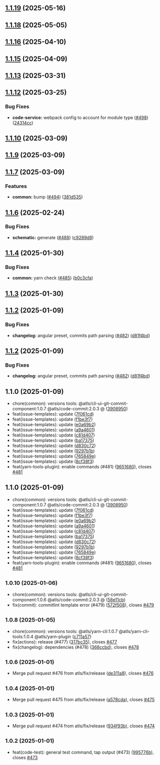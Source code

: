 ## [1.1.19](https://github.com/atls/raijin/compare/@atls/yarn-cli@1.1.19...@atls/yarn-cli@1.1.19) (2025-05-16)

## [1.1.18](https://github.com/atls/raijin/compare/@atls/yarn-cli@1.1.17...@atls/yarn-cli@1.1.18) (2025-05-05)

## [1.1.16](https://github.com/atls/raijin/compare/@atls/yarn-cli@1.1.16...@atls/yarn-cli@1.1.16) (2025-04-10)

## [1.1.15](https://github.com/atls/raijin/compare/@atls/yarn-cli@1.1.14...@atls/yarn-cli@1.1.15) (2025-04-09)

## [1.1.13](https://github.com/atls/raijin/compare/@atls/yarn-cli@1.1.13...@atls/yarn-cli@1.1.13) (2025-03-31)

## [1.1.12](https://github.com/atls/raijin/compare/@atls/yarn-cli@1.1.11...@atls/yarn-cli@1.1.12) (2025-03-25)

### Bug Fixes

- **code-service:** webpack config to account for module type ([#498](https://github.com/atls/raijin/issues/498)) ([24314cc](https://github.com/atls/raijin/commit/24314ccd3767ed6e4c0b3f1cd1b4e7b5aa2d29e1))

## [1.1.10](https://github.com/atls/raijin/compare/@atls/yarn-cli@1.1.10...@atls/yarn-cli@1.1.10) (2025-03-09)

## [1.1.9](https://github.com/atls/raijin/compare/@atls/yarn-cli@1.1.8...@atls/yarn-cli@1.1.9) (2025-03-09)

## [1.1.7](https://github.com/atls/raijin/compare/@atls/yarn-cli@1.1.7...@atls/yarn-cli@1.1.7) (2025-03-09)

### Features

- **common:** bump ([#494](https://github.com/atls/raijin/issues/494)) ([381d535](https://github.com/atls/raijin/commit/381d5357c2818e157330933edb9256936d251ca3))

## [1.1.6](https://github.com/atls/raijin/compare/@atls/yarn-cli@1.1.5...@atls/yarn-cli@1.1.6) (2025-02-24)

### Bug Fixes

- **schematic:** generate ([#488](https://github.com/atls/raijin/issues/488)) ([c9289d8](https://github.com/atls/raijin/commit/c9289d8a675259a30beb2c0fd6103d98ae6189a1))

## [1.1.4](https://github.com/atls/raijin/compare/@atls/yarn-cli@1.1.4...@atls/yarn-cli@1.1.4) (2025-01-30)

### Bug Fixes

- **common:** yarn check ([#485](https://github.com/atls/raijin/issues/485)) ([b0c3cfa](https://github.com/atls/raijin/commit/b0c3cfad8f559c55691ca733c7a3a7b3cd00c4d8))

## [1.1.3](https://github.com/atls/raijin/compare/@atls/yarn-cli@1.1.3...@atls/yarn-cli@1.1.3) (2025-01-30)

## [1.1.2](https://github.com/atls/raijin/compare/@atls/yarn-cli@1.1.1...@atls/yarn-cli@1.1.2) (2025-01-09)

### Bug Fixes

- **changelog:** angular preset, commits path parsing ([#482](https://github.com/atls/raijin/issues/482)) ([d81f4bd](https://github.com/atls/raijin/commit/d81f4bde2212b3082611e68673b448cb38fb7ffa))

## [1.1.2](https://github.com/atls/raijin/compare/@atls/yarn-cli@1.1.1...@atls/yarn-cli@1.1.2) (2025-01-09)

### Bug Fixes

- **changelog:** angular preset, commits path parsing ([#482](https://github.com/atls/raijin/issues/482)) ([d81f4bd](https://github.com/atls/raijin/commit/d81f4bde2212b3082611e68673b448cb38fb7ffa))

## 1.1.0 (2025-01-09)

- chore(common): versions tools: @atls/cli-ui-git-commit-component:1.0.7 @atls/code-commit:2.0.3 @ ([3908950](https://github.com/atls/raijin/commit/3908950))
- feat(issue-templates): update ([7f061cd](https://github.com/atls/raijin/commit/7f061cd))
- feat(issue-templates): update ([f1be3f7](https://github.com/atls/raijin/commit/f1be3f7))
- feat(issue-templates): update ([e0a69b2](https://github.com/atls/raijin/commit/e0a69b2))
- feat(issue-templates): update ([a9a4601](https://github.com/atls/raijin/commit/a9a4601))
- feat(issue-templates): update ([c81d407](https://github.com/atls/raijin/commit/c81d407))
- feat(issue-templates): update ([ba17375](https://github.com/atls/raijin/commit/ba17375))
- feat(issue-templates): update ([d830c72](https://github.com/atls/raijin/commit/d830c72))
- feat(issue-templates): update ([9297b1b](https://github.com/atls/raijin/commit/9297b1b))
- feat(issue-templates): update ([765849e](https://github.com/atls/raijin/commit/765849e))
- feat(issue-templates): update ([8cf38f3](https://github.com/atls/raijin/commit/8cf38f3))
- feat(yarn-tools-plugin): enable commands (#481) ([9651680](https://github.com/atls/raijin/commit/9651680)), closes [#481](https://github.com/atls/raijin/issues/481)

## 1.1.0 (2025-01-09)

- chore(common): versions tools: @atls/cli-ui-git-commit-component:1.0.7 @atls/code-commit:2.0.3 @ ([3908950](https://github.com/atls/raijin/commit/3908950))
- feat(issue-templates): update ([7f061cd](https://github.com/atls/raijin/commit/7f061cd))
- feat(issue-templates): update ([f1be3f7](https://github.com/atls/raijin/commit/f1be3f7))
- feat(issue-templates): update ([e0a69b2](https://github.com/atls/raijin/commit/e0a69b2))
- feat(issue-templates): update ([a9a4601](https://github.com/atls/raijin/commit/a9a4601))
- feat(issue-templates): update ([c81d407](https://github.com/atls/raijin/commit/c81d407))
- feat(issue-templates): update ([ba17375](https://github.com/atls/raijin/commit/ba17375))
- feat(issue-templates): update ([d830c72](https://github.com/atls/raijin/commit/d830c72))
- feat(issue-templates): update ([9297b1b](https://github.com/atls/raijin/commit/9297b1b))
- feat(issue-templates): update ([765849e](https://github.com/atls/raijin/commit/765849e))
- feat(issue-templates): update ([8cf38f3](https://github.com/atls/raijin/commit/8cf38f3))
- feat(yarn-tools-plugin): enable commands (#481) ([9651680](https://github.com/atls/raijin/commit/9651680)), closes [#481](https://github.com/atls/raijin/issues/481)

## <small>1.0.10 (2025-01-06)</small>

- chore(common): versions tools: @atls/cli-ui-git-commit-component:1.0.6 @atls/code-commit:2.0.3 @ ([58e11cb](https://github.com/atls/raijin/commit/58e11cb))
- fix(commit): commitlint template error (#479) ([572f508](https://github.com/atls/raijin/commit/572f508)), closes [#479](https://github.com/atls/raijin/issues/479)

## <small>1.0.8 (2025-01-05)</small>

- chore(common): versions tools: @atls/yarn-cli:1.0.7 @atls/yarn-cli-tools:1.0.4 @atls/yarn-plugin ([c711a57](https://github.com/atls/raijin/commit/c711a57))
- fix(actions): release (#477) ([317bc35](https://github.com/atls/raijin/commit/317bc35)), closes [#477](https://github.com/atls/raijin/issues/477)
- fix(changelog): dependencies (#478) ([368ccbd](https://github.com/atls/raijin/commit/368ccbd)), closes [#478](https://github.com/atls/raijin/issues/478)

## <small>1.0.6 (2025-01-01)</small>

- Merge pull request #476 from atls/fix/release ([de311a8](https://github.com/atls/raijin/commit/de311a8)), closes [#476](https://github.com/atls/raijin/issues/476)

## <small>1.0.4 (2025-01-01)</small>

- Merge pull request #475 from atls/fix/release ([a578cda](https://github.com/atls/raijin/commit/a578cda)), closes [#475](https://github.com/atls/raijin/issues/475)

## <small>1.0.3 (2025-01-01)</small>

- Merge pull request #474 from atls/fix/release ([934f93b](https://github.com/atls/raijin/commit/934f93b)), closes [#474](https://github.com/atls/raijin/issues/474)

## <small>1.0.2 (2025-01-01)</small>

- feat(code-test): general test command, tap output (#473) ([995776b](https://github.com/atls/raijin/commit/995776b)), closes [#473](https://github.com/atls/raijin/issues/473)
